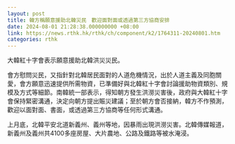 ```yaml
---
layout: post
title: 韓方稱願意援助北韓災民　歡迎面對面或透過第三方協商安排
date: 2024-08-01 21:28:38.000000000 +08:00
link: https://news.rthk.hk/rthk/ch/component/k2/1764311-20240801.htm
categories: rthk
---
```


大韓紅十字會表示願意援助北韓洪災災民。

會方慰問災民，又指針對北韓居民面對的人道危機情況，出於人道主義及同胞關愛，會方願意迅速提供所需物資，已準備好與北韓紅十字會討論援助物資類別、規模及方式等細節。南韓統一部表示，得知朝方發生洪澇災害後，政府與大韓紅十字會保持緊密溝通，決定向朝方提出賑災建議；至於朝方會否接納，韓方不作預測，歡迎以面對面、書面，或透過第三方協商等任何形式溝通。

上月底，北韓平安北道新義州、義州等地，因暴雨出現洪澇災害。北韓傳媒報道，新義州及義州共4100多座房屋、大片農地、公路及鐵路等被水淹浸。
